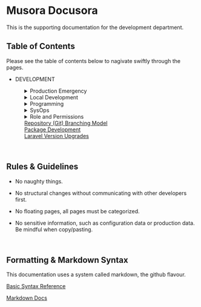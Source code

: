 Musora Docusora
=

This is the supporting documentation for the development department.



Table of Contents
-
Please see the table of contents below to nagivate swiftly through the pages.

-   DEVELOPMENT
    <p>
        <ul>
            <details><summary>Production Emergency</summary>
            <ul>
                <li><a href="docs/development/production-emergency/website-offline.md">
                    Website Offline
                </a></li>
                <li><a href="docs/development/production-emergency/infusionsoft-api-down.md">
                    Infusionsoft API Down
                </a></li>
            </ul></details>
        </ul>
        <ul><details><summary>Local Development</summary>
            <ul>
                <li><a href="docs/development/local-development/setting-up-phpstorm.md">
                    Setting Up PHPStorm
                </a></li>
                <li><a href="docs/development/local-development/railenvironment-setup.md">
                    railenvironment Setup
                </a></li>
                <li><a href="docs/development/local-development/railenvironment-introduction.md">
                    railenvironment Introduction
                </a></li>
                <li><a href="docs/commands">
                    railenvironment Commands
                </a></li>
                <li><a href="docs/development/local-development/railenvironment-extensions.md">
                    railenvironment Extensions
                </a></li>
                <li><a href="docs/development/local-development/miscellaneous.md">
                    Miscellaneous
                </a></li>
                <li><a href="docs/development/local-development/testing-and-debugging.md">
                    Testing & Debugging
                </a></li>
                <li><a href="docs/development/local-development/ssl-https.md">
                    SSL/HTTPS
                </a></li>                                
            </ul></details>
        </ul>
        <ul><details><summary>Programming</summary>
            <ul>
                <li><a href="docs/development/programming/package-workflow.md">
                    Package Workflow
                </a></li>
                <li><a href="docs/development/programming/legacy-guides.md">
                    Legacy Guides
                </a></li>
                <li><a href="docs/development/programming/testing.md">
                    Testing
                </a></li>                              
            </ul></details>          
        </ul>
        <ul><details><summary>SysOps</summary>
            <ul>
                <li><a href="docs/development/sysops/our-setup-overview.md">
                    Our Setup Overview
                </a></li>
                <li><a href="docs/development/sysops/kubernetes-guides.md">
                    Kubernetes Guides
                </a></li>
                <li><a href="docs/development/sysops/aws-guides.md">
                    AWS Guides
                </a></li>
                <li><a href="docs/development/sysops/configs-encryption.md">
                    Configs & Encryption
                </a></li>
                <li><a href="docs/development/sysops/dns.md">
                    DNS
                </a></li>                                                  <li><a href="docs/development/sysops/k8-applications-setup.md">
                    K8 Applications Setup
                </a></li>  
            </ul></details>           
        </ul>                  
        <ul><details><summary>Role and Permissions</summary>
            <ul>
                <li><a href="docs/development/role-and-permissions/create-access.md">
                    Create Access
                </a></li>
                <li><a href="docs/development/role-and-permissions/update-access.md">
                    Update Access
                </a></li>
                <li><a href="docs/development/role-and-permissions/delete-acces.md">
                    Delete Access
                </a></li>
                <li><a href="docs/development/role-and-permissions/assign-user-access.md">
                    Assign User Access
                </a></li>
                <li><a href="docs/development/role-and-permissions/revoke-user-access.md">
                    Revoke User Access
                </a></li>                                                  <li><a href="docs/development/role-and-permissions/create-acess-hierarchy.md">
                    Create Access Hierarchy
                </a></li>
                <li><a href="docs/development/role-and-permissions/delete-access-hierarchy.md">
                    Delete Access Hierarchy
                </a></li>
                <li><a href="docs/development/role-and-permissions/validation-errors.md">
                    Validation Errors
                </a></li>
                <li><a href="docs/development/role-and-permissions/protect-routes-using-middleware.md">
                    Protecting Routes Using Middleware
                </a></li>                
            </ul></details>           
        </ul>
        <ul><a href="docs/development/repository-git-branching-model/README.md">
                Repository (Git) Branching Model
            </a>
        </ul>
        <ul><a href="docs/development/package-development/README.md">
                Package Development
            </a>
        </ul>
        <ul><a href="docs/development/laravel-version-upgrades/README.md">
                Laravel Version Upgrades
            </a>
        </ul>        
    </p>
<br>

Rules & Guidelines
-
-   No naughty things.

-   No structural changes without communicating with other developers first.

-   No floating pages, all pages must be categorized.

-   No sensitive information, such as configuration data or production data. Be mindful when copy/pasting.

<br>

Formatting & Markdown Syntax
-

This documentation uses a system called markdown, the github flavour.

[Basic Syntax Reference](https://help.github.com/articles/basic-writing-and-formatting-syntax/)

[Markdown Docs](https://help.github.com/categories/writing-on-github/)

<br>